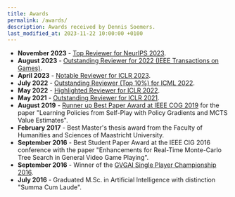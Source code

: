 ```yaml
---
title: Awards
permalink: /awards/
description: Awards received by Dennis Soemers.
last_modified_at: 2023-11-22 10:00:00 +0100
---
```


- **November 2023** - [Top Reviewer for NeurIPS 2023](https://neurips.cc/Conferences/2023/ProgramCommittee#top-reivewers).
- **August 2023** - [Outstanding Reviewer for 2022 (IEEE Transactions on Games)](https://www.linkedin.com/posts/ieee-transactions-on-games_during-the-closing-ceremony-of-the-ieee-conference-activity-7100898710305275905-xtKP/).
- **April 2023** - [Notable Reviewer for ICLR 2023](https://iclr.cc/Conferences/2023/Reviewers).
- **July 2022** - [Outstanding Reviewer (Top 10%) for ICML 2022](https://icml.cc/Conferences/2022/Reviewers).
- **May 2022** - [Highlighted Reviewer for ICLR 2022](https://iclr.cc/Conferences/2022/Reviewers).
- **May 2021** - [Outstanding Reviewer for ICLR 2021](https://iclr.cc/Conferences/2021/Reviewers).
- **August 2019** - [Runner up Best Paper Award at IEEE COG 2019](http://ieee-cog.org/2019/awards/) for the paper "Learning Policies from Self-Play with Policy Gradients and MCTS Value Estimates".
- **February 2017** - Best Master's thesis award from the Faculty of Humanities and Sciences of Maastricht University.
- **September 2016** - Best Student Paper Award at the IEEE CIG 2016 conference with the paper "Enhancements for Real-Time Monte-Carlo Tree Search in General Video Game Playing".
- **September 2016** - Winner of the [GVGAI Single Player Championship 2016](http://gvgai.net/championship.php?t=2016&t=sp).
- **July 2016** - Graduated M.Sc. in Artificial Intelligence with distinction "Summa Cum Laude".
